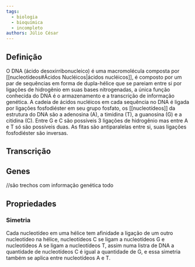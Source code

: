 ```yaml
---
tags:
  - biologia
  - bioquímica
  - incompleto
authors: Júlio César
---
```

## Definição

O DNA (ácido desoxirribonucleico) é uma macromolécula composta por [[nucleotídeos#Ácidos Nucléicos|ácidos nucléicos]], é composto por um par de sequências em forma de dupla-hélice que se pareiam  entre si por ligações de hidrogênio em suas bases nitrogenadas, a única função conhecida do DNA é o armazenamento e a transcrição de informação genética.
A cadeia de ácidos nucléicos em cada sequência no DNA é ligada por ligações fosfodiéster em seu grupo fosfato, os [[nucleotídeos]] da estrutura do DNA são a adenosina (A), a timidina (T), a guanosina (G) e a citidina (C). Entre G e C são possíveis 3 ligações de hidrogênio mas entre A e T só são possíveis duas. As fitas são antiparalelas entre si, suas ligações fosfodiéster são inversas.
## Transcrição

## Genes
//são trechos com informação genética todo

## Propriedades

### Simetria
Cada nucleotídeo em uma hélice tem afinidade a ligação de um outro nucleotídeo na hélice, nucleotídeos C se ligam a nucleotídeos G e nucleotídeos A se ligam a nucleotídeos T, assim numa listra de DNA a quantidade de nucleotídeos C é igual a quantidade de G, e essa simetria também se aplica entre nucleotídeos A e T.
